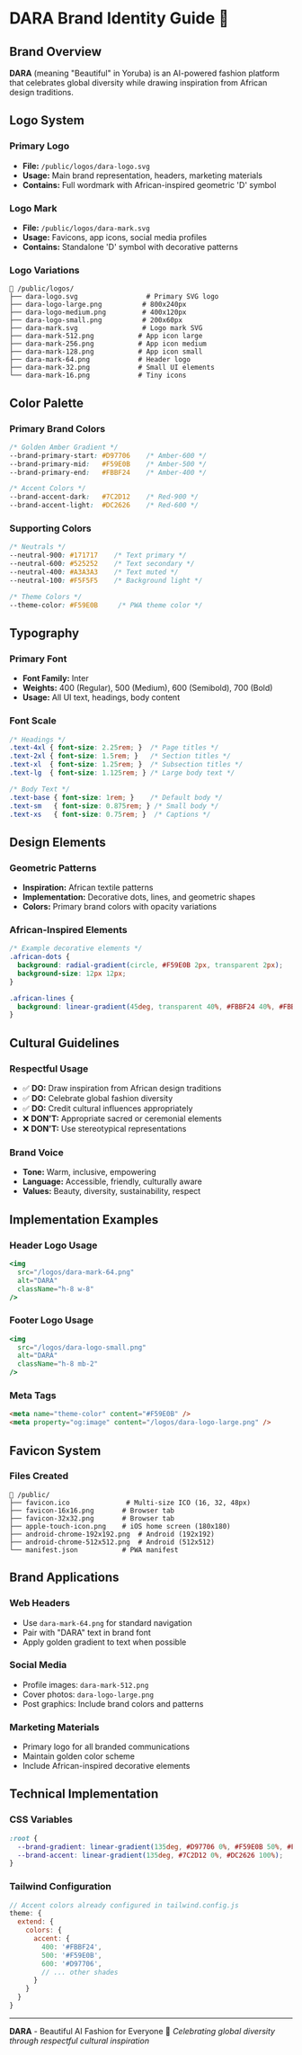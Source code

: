 # DARA Brand Identity Guide 🌟

## Brand Overview

**DARA** (meaning "Beautiful" in Yoruba) is an AI-powered fashion platform that celebrates global diversity while drawing inspiration from African design traditions.

## Logo System

### Primary Logo
- **File:** `/public/logos/dara-logo.svg`
- **Usage:** Main brand representation, headers, marketing materials
- **Contains:** Full wordmark with African-inspired geometric 'D' symbol

### Logo Mark
- **File:** `/public/logos/dara-mark.svg`  
- **Usage:** Favicons, app icons, social media profiles
- **Contains:** Standalone 'D' symbol with decorative patterns

### Logo Variations
```
📁 /public/logos/
├── dara-logo.svg                 # Primary SVG logo
├── dara-logo-large.png          # 800x240px
├── dara-logo-medium.png         # 400x120px  
├── dara-logo-small.png          # 200x60px
├── dara-mark.svg                # Logo mark SVG
├── dara-mark-512.png           # App icon large
├── dara-mark-256.png           # App icon medium
├── dara-mark-128.png           # App icon small
├── dara-mark-64.png            # Header logo
├── dara-mark-32.png            # Small UI elements
└── dara-mark-16.png            # Tiny icons
```

## Color Palette

### Primary Brand Colors
```css
/* Golden Amber Gradient */
--brand-primary-start: #D97706    /* Amber-600 */
--brand-primary-mid:   #F59E0B    /* Amber-500 */  
--brand-primary-end:   #FBBF24    /* Amber-400 */

/* Accent Colors */
--brand-accent-dark:   #7C2D12    /* Red-900 */
--brand-accent-light:  #DC2626    /* Red-600 */
```

### Supporting Colors
```css
/* Neutrals */
--neutral-900: #171717    /* Text primary */
--neutral-600: #525252    /* Text secondary */
--neutral-400: #A3A3A3    /* Text muted */
--neutral-100: #F5F5F5    /* Background light */

/* Theme Colors */
--theme-color: #F59E0B     /* PWA theme color */
```

## Typography

### Primary Font
- **Font Family:** Inter
- **Weights:** 400 (Regular), 500 (Medium), 600 (Semibold), 700 (Bold)
- **Usage:** All UI text, headings, body content

### Font Scale
```css
/* Headings */
.text-4xl { font-size: 2.25rem; }  /* Page titles */
.text-2xl { font-size: 1.5rem; }   /* Section titles */
.text-xl  { font-size: 1.25rem; }  /* Subsection titles */
.text-lg  { font-size: 1.125rem; } /* Large body text */

/* Body Text */
.text-base { font-size: 1rem; }    /* Default body */
.text-sm   { font-size: 0.875rem; } /* Small body */
.text-xs   { font-size: 0.75rem; }  /* Captions */
```

## Design Elements

### Geometric Patterns
- **Inspiration:** African textile patterns
- **Implementation:** Decorative dots, lines, and geometric shapes
- **Colors:** Primary brand colors with opacity variations

### African-Inspired Elements
```css
/* Example decorative elements */
.african-dots {
  background: radial-gradient(circle, #F59E0B 2px, transparent 2px);
  background-size: 12px 12px;
}

.african-lines {
  background: linear-gradient(45deg, transparent 40%, #FBBF24 40%, #FBBF24 60%, transparent 60%);
}
```

## Cultural Guidelines

### Respectful Usage
- ✅ **DO:** Draw inspiration from African design traditions
- ✅ **DO:** Celebrate global fashion diversity
- ✅ **DO:** Credit cultural influences appropriately
- ❌ **DON'T:** Appropriate sacred or ceremonial elements
- ❌ **DON'T:** Use stereotypical representations

### Brand Voice
- **Tone:** Warm, inclusive, empowering
- **Language:** Accessible, friendly, culturally aware
- **Values:** Beauty, diversity, sustainability, respect

## Implementation Examples

### Header Logo Usage
```jsx
<img 
  src="/logos/dara-mark-64.png" 
  alt="DARA" 
  className="h-8 w-8" 
/>
```

### Footer Logo Usage  
```jsx
<img 
  src="/logos/dara-logo-small.png" 
  alt="DARA" 
  className="h-8 mb-2" 
/>
```

### Meta Tags
```html
<meta name="theme-color" content="#F59E0B" />
<meta property="og:image" content="/logos/dara-logo-large.png" />
```

## Favicon System

### Files Created
```
📁 /public/
├── favicon.ico              # Multi-size ICO (16, 32, 48px)
├── favicon-16x16.png       # Browser tab
├── favicon-32x32.png       # Browser tab
├── apple-touch-icon.png    # iOS home screen (180x180)
├── android-chrome-192x192.png  # Android (192x192)
├── android-chrome-512x512.png  # Android (512x512)
└── manifest.json           # PWA manifest
```

## Brand Applications

### Web Headers
- Use `dara-mark-64.png` for standard navigation
- Pair with "DARA" text in brand font
- Apply golden gradient to text when possible

### Social Media
- Profile images: `dara-mark-512.png`
- Cover photos: `dara-logo-large.png`  
- Post graphics: Include brand colors and patterns

### Marketing Materials
- Primary logo for all branded communications
- Maintain golden color scheme
- Include African-inspired decorative elements

## Technical Implementation

### CSS Variables
```css
:root {
  --brand-gradient: linear-gradient(135deg, #D97706 0%, #F59E0B 50%, #FBBF24 100%);
  --brand-accent: linear-gradient(135deg, #7C2D12 0%, #DC2626 100%);
}
```

### Tailwind Configuration
```js
// Accent colors already configured in tailwind.config.js
theme: {
  extend: {
    colors: {
      accent: {
        400: '#FBBF24',
        500: '#F59E0B', 
        600: '#D97706',
        // ... other shades
      }
    }
  }
}
```

---

**DARA** - Beautiful AI Fashion for Everyone 🌟
*Celebrating global diversity through respectful cultural inspiration*
